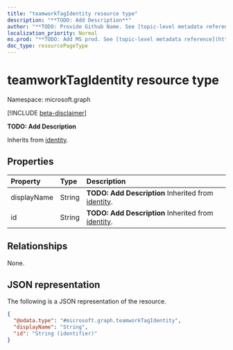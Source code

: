 ```yaml
---
title: "teamworkTagIdentity resource type"
description: "**TODO: Add Description**"
author: "**TODO: Provide Github Name. See [topic-level metadata reference](https://msgo.azurewebsites.net/add/document/guidelines/metadata.html#topic-level-metadata)**"
localization_priority: Normal
ms.prod: "**TODO: Add MS prod. See [topic-level metadata reference](https://msgo.azurewebsites.net/add/document/guidelines/metadata.html#topic-level-metadata)**"
doc_type: resourcePageType
---
```


# teamworkTagIdentity resource type

Namespace: microsoft.graph

[!INCLUDE [beta-disclaimer](../../includes/beta-disclaimer.md)]

**TODO: Add Description**


Inherits from [identity](../resources/identity.md).

## Properties
|Property|Type|Description|
|:---|:---|:---|
|displayName|String|**TODO: Add Description** Inherited from [identity](../resources/identity.md).|
|id|String|**TODO: Add Description** Inherited from [identity](../resources/identity.md).|

## Relationships
None.

## JSON representation
The following is a JSON representation of the resource.
<!-- {
  "blockType": "resource",
  "@odata.type": "microsoft.graph.teamworkTagIdentity"
}
-->
``` json
{
  "@odata.type": "#microsoft.graph.teamworkTagIdentity",
  "displayName": "String",
  "id": "String (identifier)"
}
```

